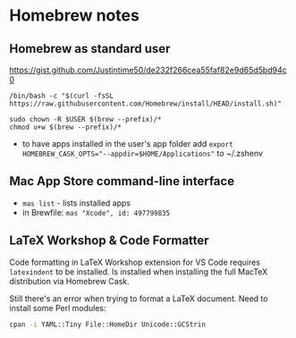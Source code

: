 # Homebrew notes

## Homebrew as standard user

https://gist.github.com/Justintime50/de232f266cea55faf82e9d65d5bd94c0

```
/bin/bash -c "$(curl -fsSL https://raw.githubusercontent.com/Homebrew/install/HEAD/install.sh)"

sudo chown -R $USER $(brew --prefix)/*
chmod u+w $(brew --prefix)/*
```

- to have apps installed in the user's app folder add `export HOMEBREW_CASK_OPTS="--appdir=$HOME/Applications"` to ~/.zshenv

## Mac App Store command-line interface

- `mas list` - lists installed apps
- in Brewfile: `mas "Xcode", id: 497799835`


## LaTeX Workshop & Code Formatter

Code formatting in LaTeX Workshop extension for VS Code requires `latexindent` to be installed. Is installed when installing the full MacTeX distribution via Homebrew Cask.

Still there's an error when trying to format a LaTeX document. Need to install some Perl modules:

```zsh
cpan -i YAML::Tiny File::HomeDir Unicode::GCStrin
```
